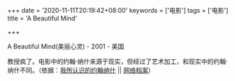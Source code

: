 +++
date = '2020-11-11T20:19:42+08:00'
keywords = ['电影']
tags = ['电影']
title = 'A Beautiful Mind'

+++

A Beautiful Mind(美丽心灵) - 2001 - 美国

教授疯了。电影中的约翰·纳什来源于现实，但经过了艺术加工，和现实中的约翰·纳什不同。（依据：[我所认识的约翰纳什](https://movie.douban.com/review/5379437/) || [网络档案](https://web.archive.org/web/20201111041212/https://movie.douban.com/review/5379437/)）
